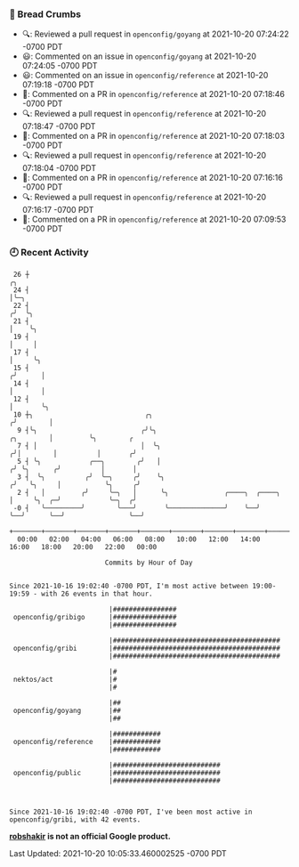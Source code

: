 ### 🍞 Bread Crumbs

 * 🔍: Reviewed a pull request in  `openconfig/goyang` at 2021-10-20 07:24:22 -0700 PDT
 * 😃: Commented on an issue in `openconfig/goyang` at 2021-10-20 07:24:05 -0700 PDT
 * 😃: Commented on an issue in `openconfig/reference` at 2021-10-20 07:19:18 -0700 PDT
 * 💬: Commented on a PR in  `openconfig/reference` at 2021-10-20 07:18:46 -0700 PDT
 * 🔍: Reviewed a pull request in  `openconfig/reference` at 2021-10-20 07:18:47 -0700 PDT
 * 💬: Commented on a PR in  `openconfig/reference` at 2021-10-20 07:18:03 -0700 PDT
 * 🔍: Reviewed a pull request in  `openconfig/reference` at 2021-10-20 07:18:04 -0700 PDT
 * 💬: Commented on a PR in  `openconfig/reference` at 2021-10-20 07:16:16 -0700 PDT
 * 🔍: Reviewed a pull request in  `openconfig/reference` at 2021-10-20 07:16:17 -0700 PDT
 * 💬: Commented on a PR in  `openconfig/reference` at 2021-10-20 07:09:53 -0700 PDT

### 🕘 Recent Activity
```
 26 ┼                                                                                 ╭╮
 24 ┤                                                                                 │╰─╮
 22 ┤                                                                                ╭╯  ╰╮
 21 ┤                                                                                │    ╰╮
 19 ┤                                                                                │     │
 17 ┤                                                                                │     ╰╮
 15 ┤                                                                               ╭╯      │
 14 ┤                                                                               │       │
 12 ┤                                                                               │       ╰╮
 10 ┼╮                            ╭╮                                               ╭╯        │
  9 ┤╰╮                          ╭╯╰╮                                    ╭╮        │         ╰╮        ╭
  7 ┤ │                          │  ╰╮                                  ╭╯│        │          │       ╭╯
  5 ┤ ╰╮            ╭──╮        ╭╯   │                                 ╭╯ ╰╮      ╭╯          │       │
  3 ┤  ╰╮          ╭╯  ╰─╮     ╭╯    ╰╮                               ╭╯   ╰╮     │           ╰╮     ╭╯
  2 ┤   │         ╭╯     ╰─╮   │      ╰╮              ╭────╮  ╭────╮  │     ╰╮  ╭─╯            ╰─╮  ╭╯
 -0 ┤   ╰─────────╯        ╰───╯       ╰──────────────╯    ╰──╯    ╰──╯      ╰──╯                ╰──╯
    +───────+───────+───────+───────+───────+───────+───────+───────+───────+───────+───────+───────+────
  00:00   02:00   04:00   06:00   08:00   10:00   12:00   14:00   16:00   18:00   20:00   22:00   00:00   

						Commits by Hour of Day


Since 2021-10-16 19:02:40 -0700 PDT, I'm most active between 19:00-19:59 - with 26 events in that hour.

```



```
                         |################
 openconfig/gribigo      |################
                         |################

                         |##########################################
 openconfig/gribi        |##########################################
                         |##########################################

                         |#
 nektos/act              |#
                         |#

                         |##
 openconfig/goyang       |##
                         |##

                         |############
 openconfig/reference    |############
                         |############

                         |###########################
 openconfig/public       |###########################
                         |###########################



Since 2021-10-16 19:02:40 -0700 PDT, I've been most active in openconfig/gribi, with 42 events.

```
**[robshakir](mailto:robjs@google.com) is not an official Google product.**  


Last Updated: 2021-10-20 10:05:33.460002525 -0700 PDT
